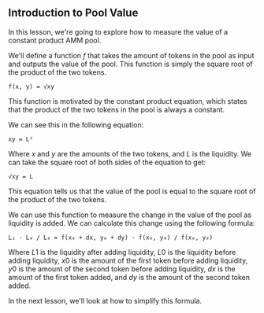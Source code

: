 ## Introduction to Pool Value

In this lesson, we're going to explore how to measure the value of a constant product AMM pool.

We'll define a function *f* that takes the amount of tokens in the pool as input and outputs the value of the pool. This function is simply the square root of the product of the two tokens.

```
f(x, y) = √xy
```

This function is motivated by the constant product equation, which states that the product of the two tokens in the pool is always a constant. 

We can see this in the following equation:

```
xy = L²
```

Where *x* and *y* are the amounts of the two tokens, and *L* is the liquidity.  We can take the square root of both sides of the equation to get:

```
√xy = L
```

This equation tells us that the value of the pool is equal to the square root of the product of the two tokens.

We can use this function to measure the change in the value of the pool as liquidity is added. We can calculate this change using the following formula:

```
L₁ - L₀ / L₀ = f(x₀ + dx, y₀ + dy) - f(x₀, y₀) / f(x₀, y₀)
```

Where *L*1 is the liquidity after adding liquidity, *L*0 is the liquidity before adding liquidity, *x*0 is the amount of the first token before adding liquidity, *y*0 is the amount of the second token before adding liquidity, *dx* is the amount of the first token added, and *dy* is the amount of the second token added.

In the next lesson, we'll look at how to simplify this formula.
